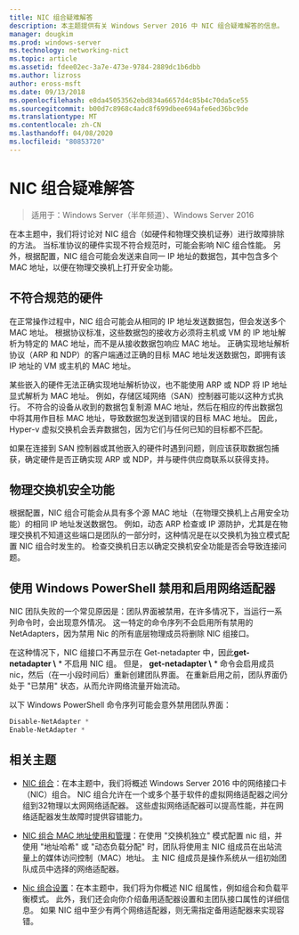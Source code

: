 ```yaml
---
title: NIC 组合疑难解答
description: 本主题提供有关 Windows Server 2016 中 NIC 组合疑难解答的信息。
manager: dougkim
ms.prod: windows-server
ms.technology: networking-nict
ms.topic: article
ms.assetid: fdee02ec-3a7e-473e-9784-2889dc1b6dbb
ms.author: lizross
author: eross-msft
ms.date: 09/13/2018
ms.openlocfilehash: e8da45053562ebd834a6657d4c85b4c70da5ce55
ms.sourcegitcommit: b00d7c8968c4adc8f699dbee694afe6ed36bc9de
ms.translationtype: MT
ms.contentlocale: zh-CN
ms.lasthandoff: 04/08/2020
ms.locfileid: "80853720"
---
```

# <a name="troubleshooting-nic-teaming"></a>NIC 组合疑难解答

>适用于：Windows Server（半年频道）、Windows Server 2016

在本主题中，我们将讨论对 NIC 组合（如硬件和物理交换机证券）进行故障排除的方法。  当标准协议的硬件实现不符合规范时，可能会影响 NIC 组合性能。 另外，根据配置，NIC 组合可能会发送来自同一 IP 地址的数据包，其中包含多个 MAC 地址，以便在物理交换机上打开安全功能。

  
## <a name="hardware-that-doesnt-conform-to-specification"></a>不符合规范的硬件  
  
在正常操作过程中，NIC 组合可能会从相同的 IP 地址发送数据包，但会发送多个 MAC 地址。 根据协议标准，这些数据包的接收方必须将主机或 VM 的 IP 地址解析为特定的 MAC 地址，而不是从接收数据包响应 MAC 地址。  正确实现地址解析协议（ARP 和 NDP）的客户端通过正确的目标 MAC 地址发送数据包，即拥有该 IP 地址的 VM 或主机的 MAC 地址。 
  
某些嵌入的硬件无法正确实现地址解析协议，也不能使用 ARP 或 NDP 将 IP 地址显式解析为 MAC 地址。  例如，存储区域网络（SAN）控制器可能以这种方式执行。 不符合的设备从收到的数据包复制源 MAC 地址，然后在相应的传出数据包中将其用作目标 MAC 地址，导致数据包发送到错误的目标 MAC 地址。 因此，Hyper-v 虚拟交换机会丢弃数据包，因为它们与任何已知的目标都不匹配。  
  
如果在连接到 SAN 控制器或其他嵌入的硬件时遇到问题，则应该获取数据包捕获，确定硬件是否正确实现 ARP 或 NDP，并与硬件供应商联系以获得支持。  

  
## <a name="physical-switch-security-features"></a>物理交换机安全功能  
根据配置，NIC 组合可能会从具有多个源 MAC 地址（在物理交换机上占用安全功能）的相同 IP 地址发送数据包。 例如，动态 ARP 检查或 IP 源防护，尤其是在物理交换机不知道这些端口是团队的一部分时，这种情况是在以交换机为独立模式配置 NIC 组合时发生的。 检查交换机日志以确定交换机安全功能是否会导致连接问题。 
  
## <a name="disabling-and-enabling-network-adapters-by-using-windows-powershell"></a>使用 Windows PowerShell 禁用和启用网络适配器  

NIC 团队失败的一个常见原因是：团队界面被禁用，在许多情况下，当运行一系列命令时，会出现意外情况。  这一特定的命令序列不会启用所有禁用的 NetAdapters，因为禁用 Nic 的所有底层物理成员将删除 NIC 组接口。 

在这种情况下，NIC 组接口不再显示在 Get-netadapter 中，因此**get-netadapter \\** * 不启用 NIC 组。 但是， **get-netadapter \\** * 命令会启用成员 nic，然后（在一小段时间后）重新创建团队界面。 在重新启用之前，团队界面仍处于 "已禁用" 状态，从而允许网络流量开始流动。 

以下 Windows PowerShell 命令序列可能会意外禁用团队界面：  
  
```PowerShell 
Disable-NetAdapter *  
Enable-NetAdapter *  
```  
  

  
## <a name="related-topics"></a>相关主题  
- [NIC 组合](NIC-Teaming.md)：在本主题中，我们将概述 Windows Server 2016 中的网络接口卡（NIC）组合。 NIC 组合允许在一个或多个基于软件的虚拟网络适配器之间分组到32物理以太网网络适配器。 这些虚拟网络适配器可以提高性能，并在网络适配器发生故障时提供容错能力。   

- [NIC 组合 MAC 地址使用和管理](NIC-Teaming-MAC-Address-Use-and-Management.md)：在使用 "交换机独立" 模式配置 nic 组，并使用 "地址哈希" 或 "动态负载分配" 时，团队将使用主 NIC 组成员在出站流量上的媒体访问控制（MAC）地址。 主 NIC 组成员是操作系统从一组初始团队成员中选择的网络适配器。

- [Nic 组合设置](nic-teaming-settings.md)：在本主题中，我们将为你概述 NIC 组属性，例如组合和负载平衡模式。 此外，我们还会向你介绍备用适配器设置和主团队接口属性的详细信息。 如果 NIC 组中至少有两个网络适配器，则无需指定备用适配器来实现容错。
  


